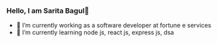 ### Hello, I am Sarita Bagul👋
- 🔭 I’m currently working as a software developer at fortune e services
- 🌱 I’m currently learning node js, react js, express js, dsa

